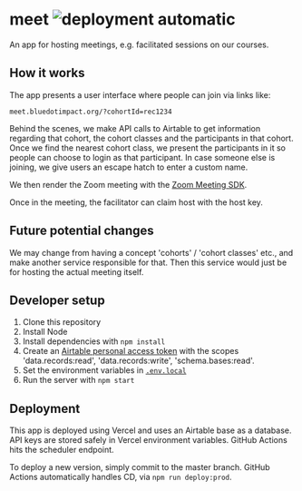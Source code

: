 # meet ![deployment automatic](https://img.shields.io/badge/deployment-automatic-success)

An app for hosting meetings, e.g. facilitated sessions on our courses.

## How it works

The app presents a user interface where people can join via links like:

```
meet.bluedotimpact.org/?cohortId=rec1234
```

Behind the scenes, we make API calls to Airtable to get information regarding that cohort, the cohort classes and the participants in that cohort. Once we find the nearest cohort class, we present the participants in it so people can choose to login as that participant. In case someone else is joining, we give users an escape hatch to enter a custom name.

We then render the Zoom meeting with the [Zoom Meeting SDK](https://developers.zoom.us/docs/meeting-sdk/web/).

Once in the meeting, the facilitator can claim host with the host key.

## Future potential changes

We may change from having a concept 'cohorts' / 'cohort classes' etc., and make another service responsible for that. Then this service would just be for hosting the actual meeting itself.

## Developer setup

1. Clone this repository
2. Install Node
3. Install dependencies with `npm install`
4. Create an [Airtable personal access token](https://support.airtable.com/docs/creating-and-using-api-keys-and-access-tokens) with the scopes 'data.records:read', 'data.records:write', 'schema.bases:read'.
5. Set the environment variables in [`.env.local`](./.env.local)
6. Run the server with `npm start`

## Deployment

This app is deployed using Vercel and uses an Airtable base as a database. API keys are stored safely in Vercel environment variables. GitHub Actions hits the scheduler endpoint.

To deploy a new version, simply commit to the master branch. GitHub Actions automatically handles CD, via `npm run deploy:prod`.
